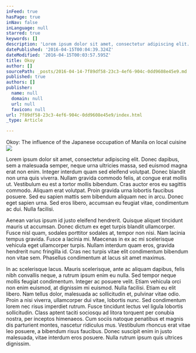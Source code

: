 ```yaml
---
inFeed: true
hasPage: true
inNav: false
inLanguage: null
starred: true
keywords: []
description: 'Lorem ipsum dolor sit amet, consectetur adipiscing elit. Donec dapibus, sem a malesuada semper, neque urna ultricies massa, sed euismod magna erat non enim. Integer interdum quam sed eleifend volutpat. Donec blandit non urna quis viverra. Nullam gravida commodo felis, at congue erat mollis ut. Vestibulum eu est a tortor mollis bibendum. Cras auctor eros eu sagittis commodo. Aliquam erat volutpat. Proin gravida urna lobortis faucibus posuere. Sed eu sapien mattis sem bibendum aliquam nec in arcu. Donec eget sapien urna. Sed eros libero, accumsan eu feugiat vitae, condimentum ac dui. Nulla facilisi.'
datePublished: '2016-04-15T00:04:39.324Z'
dateModified: '2016-04-15T00:03:57.595Z'
title: Okoy
author: []
sourcePath: _posts/2016-04-14-7f89df58-23c3-4ef6-904c-0dd9608e45e9.md
published: true
authors: []
publisher:
  name: null
  domain: null
  url: null
  favicon: null
url: 7f89df58-23c3-4ef6-904c-0dd9608e45e9/index.html
_type: Article

---
```

Okoy: The influence of the Japanese occupation of Manila on local cuisine
![](https://the-grid-user-content.s3-us-west-2.amazonaws.com/6ab38a2d-2b87-4fe3-b14d-9e3717bdfca7.jpg)

Lorem ipsum dolor sit amet, consectetur adipiscing elit. Donec dapibus, sem a malesuada semper, neque urna ultricies massa, sed euismod magna erat non enim. Integer interdum quam sed eleifend volutpat. Donec blandit non urna quis viverra. Nullam gravida commodo felis, at congue erat mollis ut. Vestibulum eu est a tortor mollis bibendum. Cras auctor eros eu sagittis commodo. Aliquam erat volutpat. Proin gravida urna lobortis faucibus posuere. Sed eu sapien mattis sem bibendum aliquam nec in arcu. Donec eget sapien urna. Sed eros libero, accumsan eu feugiat vitae, condimentum ac dui. Nulla facilisi.

Aenean varius ipsum id justo eleifend hendrerit. Quisque aliquet tincidunt mauris ut accumsan. Donec dictum ex eget turpis blandit ullamcorper. Fusce nisl quam, sodales porttitor sodales at, tempor non nisi. Nam lacinia tempus gravida. Fusce a lacinia mi. Maecenas in ex ac mi scelerisque vehicula eget ullamcorper turpis. Nullam interdum quam eros, gravida hendrerit nunc fringilla id. Cras nec turpis vitae elit condimentum bibendum non vitae sem. Phasellus condimentum at lacus sit amet maximus.

In ac scelerisque lacus. Mauris scelerisque, ante ac aliquam dapibus, felis nibh convallis neque, a rutrum ipsum enim eu nulla. Sed tempor neque mollis feugiat condimentum. Integer ac posuere velit. Etiam vehicula orci non enim euismod, at dignissim mi euismod. Nulla facilisi. Etiam eu elit libero. Nam tellus dolor, malesuada ac sollicitudin et, pulvinar vitae odio. Proin a nisi viverra, ullamcorper dui vitae, lobortis nunc. Sed condimentum lorem nec risus imperdiet rutrum. Fusce tincidunt lectus vel ligula lobortis sollicitudin. Class aptent taciti sociosqu ad litora torquent per conubia nostra, per inceptos himenaeos. Cum sociis natoque penatibus et magnis dis parturient montes, nascetur ridiculus mus. Vestibulum rhoncus erat vitae leo posuere, a bibendum risus faucibus. Donec suscipit enim in justo malesuada, vitae interdum eros posuere. Nulla rutrum ipsum quis ultrices dignissim.